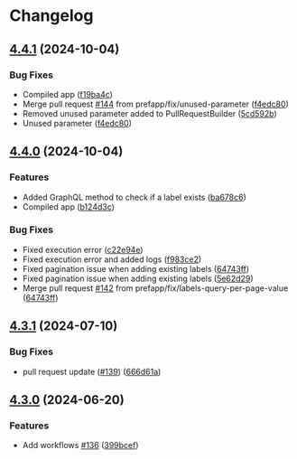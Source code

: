 # Changelog

## [4.4.1](https://github.com/prefapp/action-state-repo-update-image/compare/v4.4.0...v4.4.1) (2024-10-04)


### Bug Fixes

* Compiled app ([f19ba4c](https://github.com/prefapp/action-state-repo-update-image/commit/f19ba4c6396fcc6ecb0ac7ab795be724ad91336f))
* Merge pull request [#144](https://github.com/prefapp/action-state-repo-update-image/issues/144) from prefapp/fix/unused-parameter ([f4edc80](https://github.com/prefapp/action-state-repo-update-image/commit/f4edc806d5f89fcb2f7e80c743877f247e3b6207))
* Removed unused parameter added to PullRequestBuilder ([5cd592b](https://github.com/prefapp/action-state-repo-update-image/commit/5cd592b751ed5e341e097334d47c65afb147515c))
* Unused parameter ([f4edc80](https://github.com/prefapp/action-state-repo-update-image/commit/f4edc806d5f89fcb2f7e80c743877f247e3b6207))

## [4.4.0](https://github.com/prefapp/action-state-repo-update-image/compare/v4.3.1...v4.4.0) (2024-10-04)


### Features

* Added GraphQL method to check if a label exists ([ba678c6](https://github.com/prefapp/action-state-repo-update-image/commit/ba678c65c2050d34073d2ea3fae4e74392515c61))
* Compiled app ([b124d3c](https://github.com/prefapp/action-state-repo-update-image/commit/b124d3cdbee6a5fb11ab053d48dcb0ea716e6135))


### Bug Fixes

* Fixed execution error ([c22e94e](https://github.com/prefapp/action-state-repo-update-image/commit/c22e94e29909b92cba6190a7d88e7ea2f1153b4c))
* Fixed execution error and added logs ([f983ce2](https://github.com/prefapp/action-state-repo-update-image/commit/f983ce2b2f5e8e4e428c89c88447da7224f1d868))
* Fixed pagination issue when adding existing labels ([64743ff](https://github.com/prefapp/action-state-repo-update-image/commit/64743ffb61d8e422497f9c9962298fac2c54a959))
* Fixed pagination issue when adding existing labels ([5e62d29](https://github.com/prefapp/action-state-repo-update-image/commit/5e62d29b99e17876c896fb36ca965b70640265b1))
* Merge pull request [#142](https://github.com/prefapp/action-state-repo-update-image/issues/142) from prefapp/fix/labels-query-per-page-value ([64743ff](https://github.com/prefapp/action-state-repo-update-image/commit/64743ffb61d8e422497f9c9962298fac2c54a959))

## [4.3.1](https://github.com/prefapp/action-state-repo-update-image/compare/v4.3.0...v4.3.1) (2024-07-10)


### Bug Fixes

* pull request update ([#139](https://github.com/prefapp/action-state-repo-update-image/issues/139)) ([666d61a](https://github.com/prefapp/action-state-repo-update-image/commit/666d61a8435e47e9f985600817064fe255f4f4d8))

## [4.3.0](https://github.com/prefapp/action-state-repo-update-image/compare/v4.2.0...v4.3.0) (2024-06-20)


### Features

* Add workflows [#136](https://github.com/prefapp/action-state-repo-update-image/issues/136) ([399bcef](https://github.com/prefapp/action-state-repo-update-image/commit/399bcef23f3a55cee57ba83c1ac1041a4279c0ac))
